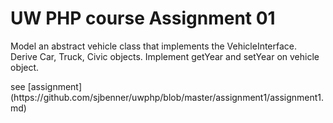 UW PHP course Assignment 01
==========

<p>
Model an abstract vehicle class that implements the VehicleInterface. Derive Car, Truck, Civic objects.
Implement getYear and setYear on vehicle object.
</p>
see [assignment] (https://github.com/sjbenner/uwphp/blob/master/assignment1/assignment1.md)

